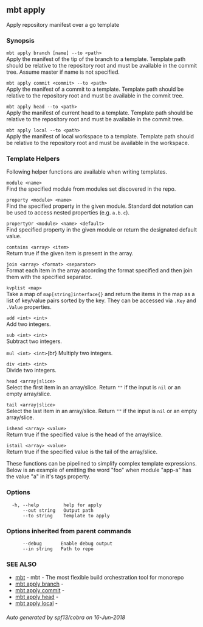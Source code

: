 ## mbt apply

Apply repository manifest over a go template

### Synopsis



`mbt apply branch [name] --to <path>`<br>
Apply the manifest of the tip of the branch to a template.
Template path should be relative to the repository root and must be available
in the commit tree. Assume master if name is not specified.

`mbt apply commit <commit> --to <path>`<br>
Apply the manifest of a commit to a template.
Template path should be relative to the repository root and must be available
in the commit tree.

`mbt apply head --to <path>`<br>
Apply the manifest of current head to a template.
Template path should be relative to the repository root and must be available
in the commit tree.

`mbt apply local --to <path>`<br>
Apply the manifest of local workspace to a template.
Template path should be relative to the repository root and must be available
in the workspace.

### Template Helpers

Following helper functions are available when writing templates.

`module <name>`<br>
Find the specified module from modules set discovered in the repo.

`property <module> <name>`<br>
Find the specified property in the given module. Standard dot notation can be used to access nested properties (e.g. `a.b.c`).

`propertyOr <module> <name> <default>`<br>
Find specified property in the given module or return the designated default value.

`contains <array> <item>`<br>
Return true if the given item is present in the array.

`join <array> <format> <separator>`<br>
Format each item in the array according the format specified and then join them with the specified separator.

`kvplist <map>`<br>
Take a map of `map[string]interface{}` and return the items in the map as a list of key/value pairs sorted by the key. They can be accessed via `.Key` and `.Value` properties.

`add <int> <int>`<br>
Add two integers.

`sub <int> <int>`<br>
Subtract two integers.

`mul <int> <int>`{br}
Multiply two integers.

`div <int> <int>`<br>
Divide two integers.

`head <array|slice>`<br>
Select the first item in an array/slice. Return `""` if the input is `nil` or an empty array/slice.

`tail <array|slice>`<br>
Select the last item in an array/slice. Return `""` if the input is `nil` or an empty array/slice.

`ishead <array> <value>`<br>
Return true if the specified value is the head of the array/slice.

`istail <array> <value>`<br>
Return true if the specified value is the tail of the array/slice.

These functions can be pipelined to simplify complex template expressions. Below is an example of emitting the word "foo"
when module "app-a" has the value "a" in it's tags property.


### Options

```
  -h, --help         help for apply
      --out string   Output path
      --to string    Template to apply
```

### Options inherited from parent commands

```
      --debug       Enable debug output
      --in string   Path to repo
```

### SEE ALSO
* [mbt](mbt.md)	 - mbt - The most flexible build orchestration tool for monorepo
* [mbt apply branch](mbt_apply_branch.md)	 - 
* [mbt apply commit](mbt_apply_commit.md)	 - 
* [mbt apply head](mbt_apply_head.md)	 - 
* [mbt apply local](mbt_apply_local.md)	 - 

###### Auto generated by spf13/cobra on 16-Jun-2018
